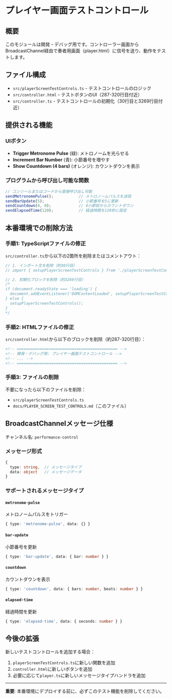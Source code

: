 # プレイヤー画面テストコントロール

## 概要
このモジュールは開発・デバッグ用です。コントローラー画面からBroadcastChannel経由で奏者用画面（player.html）に信号を送り、動作をテストします。

## ファイル構成
- `src/playerScreenTestControls.ts` - テストコントロールのロジック
- `src/controller.html` - テストボタンのUI（287-320行目付近）
- `src/controller.ts` - テストコントロールの初期化（30行目と3269行目付近）

## 提供される機能

### UIボタン
- **Trigger Metronome Pulse** (緑): メトロノームを光らせる
- **Increment Bar Number** (青): 小節番号を増やす
- **Show Countdown (4 bars)** (オレンジ): カウントダウンを表示

### プログラムから呼び出し可能な関数
```typescript
// コンソールまたはコードから直接呼び出し可能
sendMetronomePulse();           // メトロノームパルスを送信
sendBarUpdate(5);               // 小節番号を5に更新
sendCountdown(4, 0);            // 4小節前からカウントダウン
sendElapsedTime(120);           // 経過時間を120秒に設定
```

## 本番環境での削除方法

### 手順1: TypeScriptファイルの修正
`src/controller.ts`から以下の2箇所を削除またはコメントアウト：

```typescript
// 1. インポート文を削除（約30行目）
// import { setupPlayerScreenTestControls } from './playerScreenTestControls';

// 2. 初期化ブロックを削除（約3269行目）
/*
if (document.readyState === 'loading') {
  document.addEventListener('DOMContentLoaded', setupPlayerScreenTestControls);
} else {
  setupPlayerScreenTestControls();
}
*/
```

### 手順2: HTMLファイルの修正
`src/controller.html`から以下のブロックを削除（約287-320行目）：

```html
<!-- ============================================ -->
<!-- 開発・デバッグ用: プレイヤー画面テストコントロール -->
<!-- ... -->
<!-- ============================================ -->
```

### 手順3: ファイルの削除
不要になったら以下のファイルを削除：
- `src/playerScreenTestControls.ts`
- `docs/PLAYER_SCREEN_TEST_CONTROLS.md`（このファイル）

## BroadcastChannelメッセージ仕様

チャンネル名: `performance-control`

### メッセージ形式
```typescript
{
  type: string,  // メッセージタイプ
  data: object   // メッセージデータ
}
```

### サポートされるメッセージタイプ

#### `metronome-pulse`
メトロノームパルスをトリガー
```typescript
{ type: 'metronome-pulse', data: {} }
```

#### `bar-update`
小節番号を更新
```typescript
{ type: 'bar-update', data: { bar: number } }
```

#### `countdown`
カウントダウンを表示
```typescript
{ type: 'countdown', data: { bars: number, beats: number } }
```

#### `elapsed-time`
経過時間を更新
```typescript
{ type: 'elapsed-time', data: { seconds: number } }
```

## 今後の拡張

新しいテストコントロールを追加する場合：

1. `playerScreenTestControls.ts`に新しい関数を追加
2. `controller.html`に新しいボタンを追加
3. 必要に応じて`player.ts`に新しいメッセージタイプハンドラを追加

---

**重要**: 本番環境にデプロイする前に、必ずこのテスト機能を削除してください。
